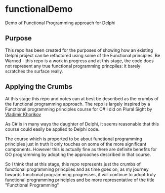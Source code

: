 # functionalDemo
Demo of Functional Programming approach for Delphi

## Purpose
This repo has been created for the purposes of showing how an existing Delphi project can be refactored using some of the Functional principles.  Be Warned - this repo is a work in progress and at this stage, the code does not represent any true functional programming princpiles: it barely scratches the surface really.

## Applying the Crumbs
At this stage this repo and notes can at best be described as the crumbs of the functional programming approach.  The repo is largely inspired by a Functional programming principles course for C# I did on Plural Sight by [Vladimir Khorikov](https://app.pluralsight.com/profile/author/vladimir-khorikov) 

As C# is in many ways the daughter of Delphi, it seems reasonable that this course could easily be applied to Delphi code.

The course which is proported to be about functional programming principles just in truth it only touches on some of the more significant components.  However this is actually fine as there are definite benefits for OO programming by adopting the approaches described in that course.

So I think that at this stage, this repo represents just the crumbs of functional programming princpiles and as time goes on, as my journey towards functional programming progresses, it will continue to adopt truly functional programming principles and be more representative of the title "Functional Programming"




